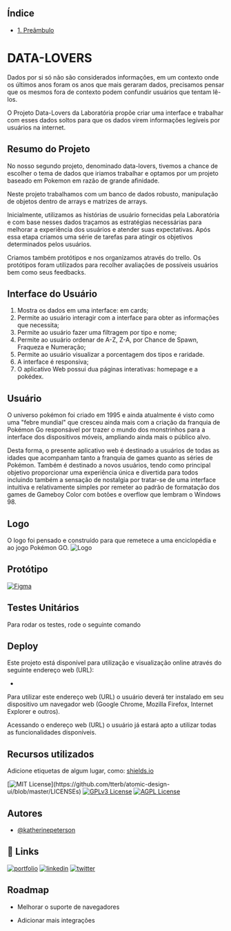 
## Índice

- [1. Preâmbulo](#1-preâmbulo)
# DATA-LOVERS

Dados por si só não são considerados informações, em um contexto onde os últimos anos foram os anos que mais geraram dados, precisamos pensar que os mesmos fora de contexto podem confundir usuários que tentam lê-los.

O Projeto Data-Lovers da Laboratória propõe criar uma interface e trabalhar com esses dados soltos para que os dados virem informações legíveis por usuários na internet.

## Resumo do Projeto
No nosso segundo projeto, denominado data-lovers, tivemos a chance de escolher o tema de dados que iriamos trabalhar e optamos por um projeto baseado em Pokemon em razão de grande afinidade.

Neste projeto trabalhamos com um banco de dados robusto, manipulação de objetos dentro de arrays e matrizes de arrays.

Inicialmente, utilizamos as histórias de usuário fornecidas pela Laboratória e com base nesses dados traçamos as estratégias necessárias para melhorar a experiência dos usuários e atender suas expectativas. Após essa etapa criamos uma série de tarefas para atingir os objetivos determinados pelos usuários.

Criamos também protótipos e nos organizamos através do trello. Os protótipos foram utilizados para recolher avaliações de possíveis usuários bem como seus feedbacks.
## Interface do Usuário

1. Mostra os dados em uma interface: em cards;
2. Permite ao usuário interagir com a interface para obter as informações que
   necessita;
3. Permite ao usuário fazer uma filtragem por tipo e nome;
4. Permite ao usuário ordenar de A-Z, Z-A, por Chance de Spawn, Fraqueza e Numeração;
5. Permite ao usuário visualizar a porcentagem dos tipos e raridade. 
6. A interface é responsiva;
7. O aplicativo Web possui dua páginas interativas: homepage e a pokédex.


## Usuário

O universo pokémon foi criado em 1995 e ainda atualmente é visto como uma "febre mundial" que cresceu ainda mais com a criação da franquia de Pokémon Go responsável por trazer o mundo dos monstrinhos para a interface dos dispositivos móveis, ampliando ainda mais o público alvo.

Desta forma, o presente aplicativo web é destinado a usuários de todas as idades que acompanham tanto a franquia de games quanto as séries de Pokémon. Também é destinado a novos usuários, tendo como principal objetivo proporcionar uma experiência única e divertida para todos incluindo também a sensação de nostalgia por tratar-se de uma interface intuitiva e relativamente simples por remeter ao padrão de formatação dos games de Gameboy Color com botões e overflow que lembram o Windows 98.


## Logo
O logo foi pensado e construído para que remetece a uma enciclopédia e ao jogo Pokémon GO.
![Logo](./src/img/logo.png)


## Protótipo

[![Figma](https://img.shields.io/badge/my_portfolio-000?style=for-the-badge&logo=ko-fi&logoColor=white)](https://www.figma.com/file/iv7o2sToNyL6ipwWTlEVkg/Untitled?node-id=0%3A1)



## Testes Unitários

Para rodar os testes, rode o seguinte comando




## Deploy

Este projeto está disponível para utilização e visualização online através do seguinte endereço web (URL):

- 

Para utilizar este endereço web (URL) o usuário deverá ter instalado em seu dispositivo um navegador web (Google Chrome, Mozilla Firefox, Internet Explorer e outros).

Acessando o endereço web (URL) o usuário já estará apto a utilizar todas as funcionalidades disponíveis.


## Recursos utilizados

Adicione etiquetas de algum lugar, como: [shields.io](https://shields.io/)

[![MIT License](https://img.shields.io/apm/l/atomic-design-ui.svg?)](https://github.com/tterb/atomic-design-ui/blob/master/LICENSEs)
[![GPLv3 License](https://img.shields.io/badge/License-GPL%20v3-yellow.svg)](https://opensource.org/licenses/)
[![AGPL License](https://img.shields.io/badge/license-AGPL-blue.svg)](http://www.gnu.org/licenses/agpl-3.0)


## Autores

- [@katherinepeterson](https://www.github.com/octokatherine)


## 🔗 Links
[![portfolio](https://img.shields.io/badge/my_portfolio-000?style=for-the-badge&logo=ko-fi&logoColor=white)](https://katherinempeterson.com/)
[![linkedin](https://img.shields.io/badge/linkedin-0A66C2?style=for-the-badge&logo=linkedin&logoColor=white)](https://www.linkedin.com/)
[![twitter](https://img.shields.io/badge/twitter-1DA1F2?style=for-the-badge&logo=twitter&logoColor=white)](https://twitter.com/)


## Roadmap

- Melhorar o suporte de navegadores

- Adicionar mais integrações

